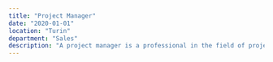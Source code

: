 ```yaml
---
title: "Project Manager"
date: "2020-01-01"
location: "Turin"
department: "Sales"
description: "A project manager is a professional in the field of project management. Project managers have the responsibility of the planning, procurement and execution of a project, in any undertaking that has a defined scope, defined start and a defined finish"
---
```

